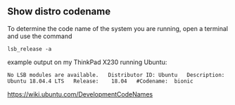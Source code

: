 ## Show distro codename

To determine the code name of the system you are running, open a terminal and use the command

``lsb_release -a``

example output on my ThinkPad X230 running Ubuntu:

``No LSB modules are available.  
Distributor ID:	Ubuntu  
Description:	Ubuntu 18.04.4 LTS  
Release:	18.04  
#Codename:	bionic``


https://wiki.ubuntu.com/DevelopmentCodeNames
